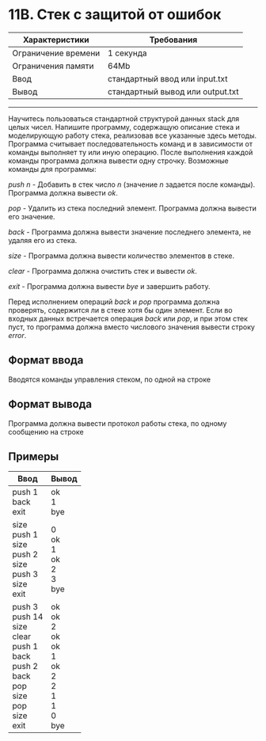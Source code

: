 # 11B. Стек с защитой от ошибок

|Характеристики|Требования|
|---|---|
|Ограничение времени|1 секунда|
|Ограничения памяти|64Mb|
|Ввод|стандартный ввод или input.txt|
|Вывод|стандартный вывод или output.txt|
---
Научитесь пользоваться стандартной структурой данных stack для целых чисел. Напишите программу, содержащую описание стека и моделирующую работу стека, реализовав все указанные здесь методы. Программа считывает последовательность команд и в зависимости от команды выполняет ту или иную операцию. После выполнения каждой команды программа должна вывести одну строчку. Возможные команды для программы:

*push n* - Добавить в стек число *n* (значение *n* задается после команды). Программа должна вывести *ok*.

*pop* - Удалить из стека последний элемент. Программа должна вывести его значение.

*back* - Программа должна вывести значение последнего элемента, не удаляя его из стека.

*size* - Программа должна вывести количество элементов в стеке.

*clear* - Программа должна очистить стек и вывести *ok*.

*exit* - Программа должна вывести *bye* и завершить работу.

Перед исполнением операций *back* и *pop* программа должна проверять, содержится ли в стеке хотя бы один элемент. Если во входных данных встречается операция *back* или *pop*, и при этом стек пуст, то программа должна вместо числового значения вывести строку *error*.

## Формат ввода

Вводятся команды управления стеком, по одной на строке

## Формат вывода

Программа должна вывести протокол работы стека, по одному сообщению на строке

## Примеры

|Ввод|Вывод|
|---|---|
|push 1<br>back<br>exit|ok<br>1<br>bye|
|size<br>push 1<br>size<br>push 2<br>size<br>push 3<br>size<br>exit|0<br>ok<br>1<br>ok<br>2<br>3<br>bye|
|push 3<br>push 14<br>size<br>clear<br>push 1<br>back<br>push 2<br>back<br>pop<br>size<br>pop<br>size<br>exit|ok<br>ok<br>2<br>ok<br>ok<br>1<br>ok<br>2<br>2<br>1<br>1<br>0<br>bye|
